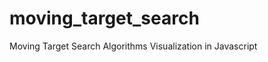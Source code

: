 moving_target_search
====================

Moving Target Search Algorithms Visualization in Javascript
